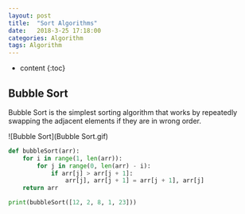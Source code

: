```yaml
---
layout: post
title:  "Sort Algorithms"
date:   2018-3-25 17:18:00
categories: Algorithm
tags: Algorithm
---
```


* content
{:toc}

## Bubble Sort
Bubble Sort is the simplest sorting algorithm that works by repeatedly swapping the adjacent elements if they are in wrong order.

![Bubble Sort](Bubble Sort.gif)

```python
def bubbleSort(arr):
    for i in range(1, len(arr)):
        for j in range(0, len(arr) - i):
            if arr[j] > arr[j + 1]:
                arr[j], arr[j + 1] = arr[j + 1], arr[j]
    return arr

print(bubbleSort([12, 2, 8, 1, 23]))
```